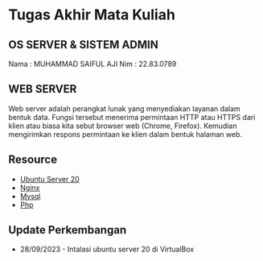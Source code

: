 # Tugas Akhir Mata Kuliah
## OS SERVER & SISTEM ADMIN
Nama : MUHAMMAD SAIFUL AJI
Nim  : 22.83.0789



## WEB SERVER
Web server adalah perangkat lunak yang menyediakan layanan dalam bentuk data. Fungsi tersebut menerima permintaan HTTP atau HTTPS dari klien atau biasa kita sebut browser web  (Chrome, Firefox). Kemudian mengirimkan respons permintaan ke klien dalam bentuk halaman web.

## Resource

- [Ubuntu Server 20](https://releases.ubuntu.com/focal/)
- [Nginx](https://www.nginx.com/)
- [Mysql](https://www.mysql.com/)
- [Php](https://www.php.net/)


## Update Perkembangan

- 28/09/2023 - Intalasi ubuntu server 20 di VirtualBox

